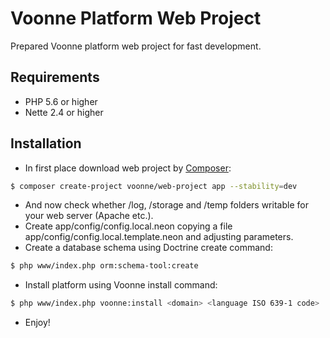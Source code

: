 Voonne Platform Web Project
===========================

Prepared Voonne platform web project for fast development.

Requirements
------------

* PHP 5.6 or higher
* Nette 2.4 or higher

Installation
------------

* In first place download web project by [Composer](http://getcomposer.org/):

```sh
$ composer create-project voonne/web-project app --stability=dev
```

* And now check whether /log, /storage and /temp folders writable for your web server (Apache etc.).
* Create app/config/config.local.neon copying a file app/config/config.local.template.neon and adjusting parameters.
* Create a database schema using Doctrine create command:

```sh
$ php www/index.php orm:schema-tool:create
```

* Install platform using Voonne install command:

```sh
$ php www/index.php voonne:install <domain> <language ISO 639-1 code>
```

* Enjoy!
